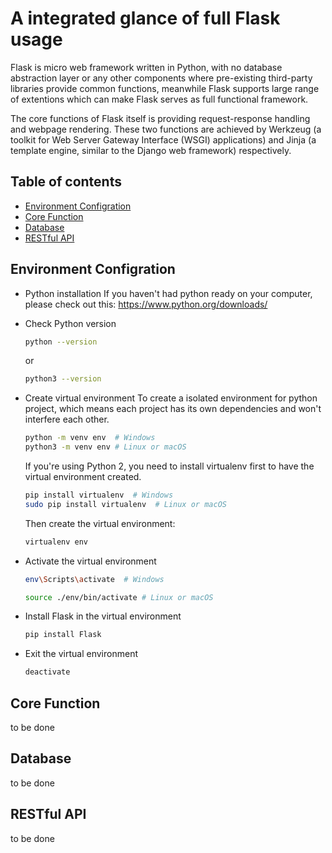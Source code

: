 # A integrated glance of full Flask usage

Flask is micro web framework written in Python, with no database abstraction layer or any other components where pre-existing third-party libraries provide common functions, meanwhile Flask supports large range of extentions which can make Flask serves as full functional framework.

The core functions of Flask itself is providing request-response handling and webpage rendering. These two functions are achieved by Werkzeug (a toolkit for Web Server Gateway Interface (WSGI) applications) and Jinja (a template engine, similar to the Django web framework) respectively.

Table of contents
-----------------

   * [Environment Configration](#environment-configration)
   * [Core Function](#core-function)
   * [Database](#database)
   * [RESTful API](#restful-api)

Environment Configration
------------------------

* Python installation
If you haven't had python ready on your computer, please check out this: https://www.python.org/downloads/

* Check Python version
    ```sh
    python --version
    ```
    or
    ```sh
    python3 --version
    ```

* Create virtual environment
To create a isolated environment for python project, which means each project has its own dependencies and won't interfere each other.
    ```sh
    python -m venv env  # Windows
    python3 -m venv env # Linux or macOS
    ```

    If you're using Python 2, you need to install virtualenv first to have the virtual environment created.
    ```sh
    pip install virtualenv  # Windows
    sudo pip install virtualenv  # Linux or macOS
    ```
    Then create the virtual environment:
    ```sh
    virtualenv env
    ```

* Activate the virtual environment
    ```sh
    env\Scripts\activate  # Windows
    ```
    ```sh
    source ./env/bin/activate # Linux or macOS
    ```

* Install Flask in the virtual environment
    ```sh
    pip install Flask
    ```

* Exit the virtual environment
    ```sh
    deactivate
    ```

Core Function
-------------

to be done

Database
--------

to be done

RESTful API
-----------

to be done


